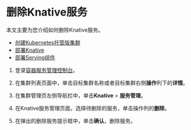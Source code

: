 # 删除Knative服务

本文主要为您介绍如何删除Knative服务。

-   [创建Kubernetes托管版集群](/intl.zh-CN/Kubernetes集群用户指南/集群管理/创建集群/创建Kubernetes托管版集群.md)
-   [部署Knative](/intl.zh-CN/Kubernetes集群用户指南/Knative管理/Knative组件管理/部署Knative.md)
-   [部署Serving组件](/intl.zh-CN/Kubernetes集群用户指南/Knative管理/Knative组件管理/部署组件.md)

1.  登录[容器服务管理控制台](https://cs.console.aliyun.com)。

2.  在集群列表页面中，单击目标集群名称或者目标集群右侧**操作**列下的**详情**。

3.  在集群管理页左侧导航栏中，单击**Knative** \> **服务管理**。

4.  在Knative服务管理页面，选择待删除的服务，单击操作列的**删除**。

5.  在弹出的删除服务提示框中，单击**确认**，删除服务。


